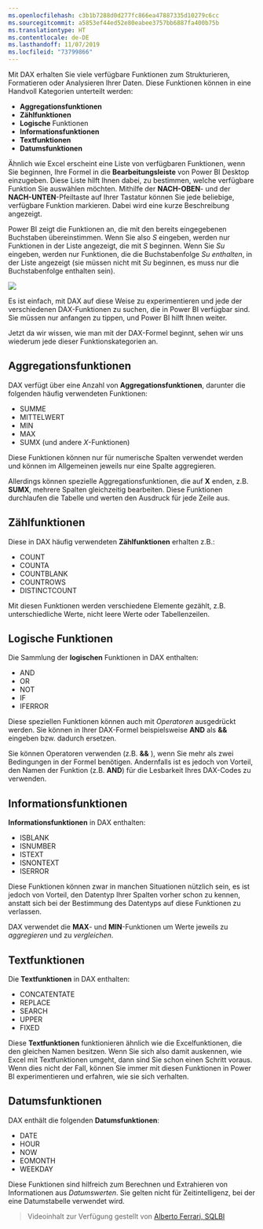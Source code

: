 ```yaml
---
ms.openlocfilehash: c3b1b7288d0d277fc866ea47887335d10279c6cc
ms.sourcegitcommit: a5853ef44ed52e80eabee3757bb6887fa400b75b
ms.translationtype: HT
ms.contentlocale: de-DE
ms.lasthandoff: 11/07/2019
ms.locfileid: "73799866"
---
```

Mit DAX erhalten Sie viele verfügbare Funktionen zum Strukturieren, Formatieren oder Analysieren Ihrer Daten. Diese Funktionen können in eine Handvoll Kategorien unterteilt werden:

* **Aggregationsfunktionen**
* **Zählfunktionen**
* **Logische** Funktionen
* **Informationsfunktionen**
* **Textfunktionen**
* **Datumsfunktionen**

Ähnlich wie Excel erscheint eine Liste von verfügbaren Funktionen, wenn Sie beginnen, Ihre Formel in die **Bearbeitungsleiste** von Power BI Desktop einzugeben. Diese Liste hilft Ihnen dabei, zu bestimmen, welche verfügbare Funktion Sie auswählen möchten. Mithilfe der **NACH-OBEN**- und der **NACH-UNTEN**-Pfeiltaste auf Ihrer Tastatur können Sie jede beliebige, verfügbare Funktion markieren. Dabei wird eine kurze Beschreibung angezeigt.

Power BI zeigt die Funktionen an, die mit den bereits eingegebenen Buchstaben übereinstimmen. Wenn Sie also *S* eingeben, werden nur Funktionen in der Liste angezeigt, die mit *S* beginnen. Wenn Sie *Su* eingeben, werden nur Funktionen, die die Buchstabenfolge *Su* *enthalten*, in der Liste angezeigt (sie müssen nicht mit *Su* beginnen, es muss nur die Buchstabenfolge enthalten sein).

![](media/7-3-dax-functions/dax-functions_1.png)

Es ist einfach, mit DAX auf diese Weise zu experimentieren und jede der verschiedenen DAX-Funktionen zu suchen, die in Power BI verfügbar sind. Sie müssen nur anfangen zu tippen, und Power BI hilft Ihnen weiter.

Jetzt da wir wissen, wie man mit der DAX-Formel beginnt, sehen wir uns wiederum jede dieser Funktionskategorien an.

## <a name="aggregation-functions"></a>Aggregationsfunktionen
DAX verfügt über eine Anzahl von **Aggregationsfunktionen**, darunter die folgenden häufig verwendeten Funktionen:

* SUMME
* MITTELWERT
* MIN
* MAX
* SUMX (und andere *X*-Funktionen)

Diese Funktionen können nur für numerische Spalten verwendet werden und können im Allgemeinen jeweils nur eine Spalte aggregieren.

Allerdings können spezielle Aggregationsfunktionen, die auf **X** enden, z.B. **SUMX**, mehrere Spalten gleichzeitig bearbeiten. Diese Funktionen durchlaufen die Tabelle und werten den Ausdruck für jede Zeile aus.

## <a name="counting-functions"></a>Zählfunktionen
Diese in DAX häufig verwendeten **Zählfunktionen** erhalten z.B.:

* COUNT
* COUNTA
* COUNTBLANK
* COUNTROWS
* DISTINCTCOUNT

Mit diesen Funktionen werden verschiedene Elemente gezählt, z.B. unterschiedliche Werte, nicht leere Werte oder Tabellenzeilen.

## <a name="logical-functions"></a>Logische Funktionen
Die Sammlung der **logischen** Funktionen in DAX enthalten:

* AND
* OR
* NOT
* IF
* IFERROR

Diese speziellen Funktionen können auch mit *Operatoren* ausgedrückt werden. Sie können in Ihrer DAX-Formel beispielsweise **AND** als **&&** eingeben bzw. dadurch ersetzen.

Sie können Operatoren verwenden (z.B. **&&** ), wenn Sie mehr als zwei Bedingungen in der Formel benötigen. Andernfalls ist es jedoch von Vorteil, den Namen der Funktion (z.B. **AND**) für die Lesbarkeit Ihres DAX-Codes zu verwenden.

## <a name="information-functions"></a>Informationsfunktionen
**Informationsfunktionen** in DAX enthalten:

* ISBLANK
* ISNUMBER
* ISTEXT
* ISNONTEXT
* ISERROR

Diese Funktionen können zwar in manchen Situationen nützlich sein, es ist jedoch von Vorteil, den Datentyp Ihrer Spalten vorher schon zu kennen, anstatt sich bei der Bestimmung des Datentyps auf diese Funktionen zu verlassen.

DAX verwendet die **MAX**- und **MIN**-Funktionen um Werte jeweils zu *aggregieren* und zu *vergleichen*.

## <a name="text-functions"></a>Textfunktionen
Die **Textfunktionen** in DAX enthalten:

* CONCATENTATE
* REPLACE
* SEARCH
* UPPER
* FIXED

Diese **Textfunktionen** funktionieren ähnlich wie die Excelfunktionen, die den gleichen Namen besitzen. Wenn Sie sich also damit auskennen, wie Excel mit Textfunktionen umgeht, dann sind Sie schon einen Schritt voraus. Wenn dies nicht der Fall, können Sie immer mit diesen Funktionen in Power BI experimentieren und erfahren, wie sie sich verhalten.

## <a name="date-functions"></a>Datumsfunktionen
DAX enthält die folgenden **Datumsfunktionen**:

* DATE
* HOUR
* NOW
* EOMONTH
* WEEKDAY

Diese Funktionen sind hilfreich zum Berechnen und Extrahieren von Informationen aus *Datumswerten*. Sie gelten nicht für Zeitintelligenz, bei der eine Datumstabelle verwendet wird.

> Videoinhalt zur Verfügung gestellt von [Alberto Ferrari, SQLBI](https://www.sqlbi.com/learning-dax)
> 
> 

